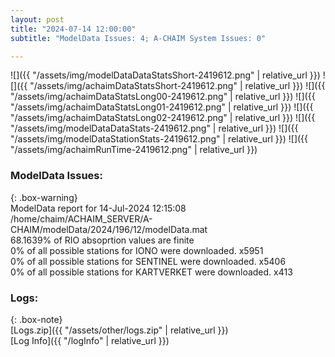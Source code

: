 ```yaml
---
layout: post
title: "2024-07-14 12:00:00"
subtitle: "ModelData Issues: 4; A-CHAIM System Issues: 0"

---
```


![]({{ "/assets/img/modelDataDataStatsShort-2419612.png" | relative_url }})
![]({{ "/assets/img/achaimDataStatsShort-2419612.png" | relative_url }})
![]({{ "/assets/img/achaimDataStatsLong00-2419612.png" | relative_url }})
![]({{ "/assets/img/achaimDataStatsLong01-2419612.png" | relative_url }})
![]({{ "/assets/img/achaimDataStatsLong02-2419612.png" | relative_url }})
![]({{ "/assets/img/modelDataDataStats-2419612.png" | relative_url }})
![]({{ "/assets/img/modelDataStationStats-2419612.png" | relative_url }})
![]({{ "/assets/img/achaimRunTime-2419612.png" | relative_url }})


### ModelData Issues:  
  
{: .box-warning}  
 ModelData report for 14-Jul-2024 12:15:08   
 /home/chaim/ACHAIM_SERVER/A-CHAIM/modelData/2024/196/12/modelData.mat   
 68.1639% of RIO absoprtion values are finite   
 0% of all possible stations for IONO were downloaded. x5951   
 0% of all possible stations for SENTINEL were downloaded. x5406   
 0% of all possible stations for KARTVERKET were downloaded. x413   
  


### Logs:  
  
{: .box-note}  
[Logs.zip]({{ "/assets/other/logs.zip" | relative_url }})  
[Log Info]({{ "/logInfo" | relative_url }})  
